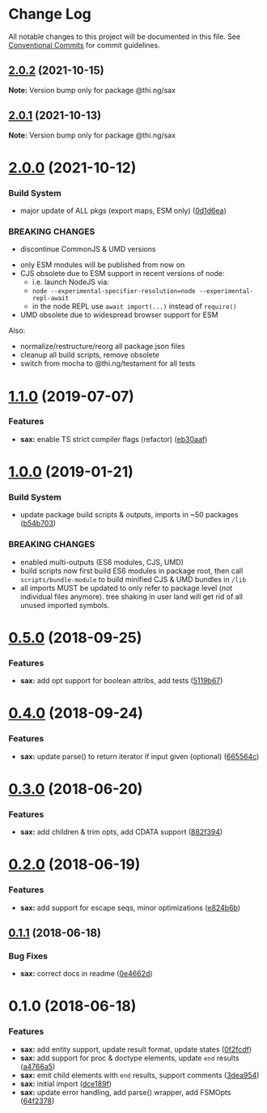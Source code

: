 # Change Log

All notable changes to this project will be documented in this file.
See [Conventional Commits](https://conventionalcommits.org) for commit guidelines.

## [2.0.2](https://github.com/thi-ng/umbrella/compare/@thi.ng/sax@2.0.1...@thi.ng/sax@2.0.2) (2021-10-15)

**Note:** Version bump only for package @thi.ng/sax





## [2.0.1](https://github.com/thi-ng/umbrella/compare/@thi.ng/sax@2.0.0...@thi.ng/sax@2.0.1) (2021-10-13)

**Note:** Version bump only for package @thi.ng/sax





# [2.0.0](https://github.com/thi-ng/umbrella/compare/@thi.ng/sax@1.1.73...@thi.ng/sax@2.0.0) (2021-10-12)


### Build System

* major update of ALL pkgs (export maps, ESM only) ([0d1d6ea](https://github.com/thi-ng/umbrella/commit/0d1d6ea9fab2a645d6c5f2bf2591459b939c09b6))


### BREAKING CHANGES

* discontinue CommonJS & UMD versions

- only ESM modules will be published from now on
- CJS obsolete due to ESM support in recent versions of node:
  - i.e. launch NodeJS via:
  - `node --experimental-specifier-resolution=node --experimental-repl-await`
  - in the node REPL use `await import(...)` instead of `require()`
- UMD obsolete due to widespread browser support for ESM

Also:
- normalize/restructure/reorg all package.json files
- cleanup all build scripts, remove obsolete
- switch from mocha to @thi.ng/testament for all tests






#  [1.1.0](https://github.com/thi-ng/umbrella/compare/@thi.ng/sax@1.0.19...@thi.ng/sax@1.1.0) (2019-07-07) 

###  Features 

- **sax:** enable TS strict compiler flags (refactor) ([eb30aaf](https://github.com/thi-ng/umbrella/commit/eb30aaf)) 

#  [1.0.0](https://github.com/thi-ng/umbrella/compare/@thi.ng/sax@0.5.13...@thi.ng/sax@1.0.0) (2019-01-21) 

###  Build System 

- update package build scripts & outputs, imports in ~50 packages ([b54b703](https://github.com/thi-ng/umbrella/commit/b54b703)) 

###  BREAKING CHANGES 

- enabled multi-outputs (ES6 modules, CJS, UMD) 
- build scripts now first build ES6 modules in package root, then call   `scripts/bundle-module` to build minified CJS & UMD bundles in `/lib` 
- all imports MUST be updated to only refer to package level   (not individual files anymore). tree shaking in user land will get rid of   all unused imported symbols. 

#  [0.5.0](https://github.com/thi-ng/umbrella/compare/@thi.ng/sax@0.4.1...@thi.ng/sax@0.5.0) (2018-09-25) 

###  Features 

- **sax:** add opt support for boolean attribs, add tests ([5119b67](https://github.com/thi-ng/umbrella/commit/5119b67)) 

#  [0.4.0](https://github.com/thi-ng/umbrella/compare/@thi.ng/sax@0.3.21...@thi.ng/sax@0.4.0) (2018-09-24) 

###  Features 

- **sax:** update parse() to return iterator if input given (optional) ([665564c](https://github.com/thi-ng/umbrella/commit/665564c)) 

#  [0.3.0](https://github.com/thi-ng/umbrella/compare/@thi.ng/sax@0.2.0...@thi.ng/sax@0.3.0) (2018-06-20) 

###  Features 

- **sax:** add children & trim opts, add CDATA support ([882f394](https://github.com/thi-ng/umbrella/commit/882f394)) 

#  [0.2.0](https://github.com/thi-ng/umbrella/compare/@thi.ng/sax@0.1.1...@thi.ng/sax@0.2.0) (2018-06-19) 

###  Features 

- **sax:** add support for escape seqs, minor optimizations ([e824b6b](https://github.com/thi-ng/umbrella/commit/e824b6b)) 

##  [0.1.1](https://github.com/thi-ng/umbrella/compare/@thi.ng/sax@0.1.0...@thi.ng/sax@0.1.1) (2018-06-18) 

###  Bug Fixes 

- **sax:** correct docs in readme ([0e4662d](https://github.com/thi-ng/umbrella/commit/0e4662d)) 

#  0.1.0 (2018-06-18) 

###  Features 

- **sax:** add entity support, update result format, update states ([0f2fcdf](https://github.com/thi-ng/umbrella/commit/0f2fcdf)) 
- **sax:** add support for proc & doctype elements, update `end` results ([a4766a5](https://github.com/thi-ng/umbrella/commit/a4766a5)) 
- **sax:** emit child elements with `end` results, support comments ([3dea954](https://github.com/thi-ng/umbrella/commit/3dea954)) 
- **sax:** initial import ([dce189f](https://github.com/thi-ng/umbrella/commit/dce189f)) 
- **sax:** update error handling, add parse() wrapper, add FSMOpts ([64f2378](https://github.com/thi-ng/umbrella/commit/64f2378))
